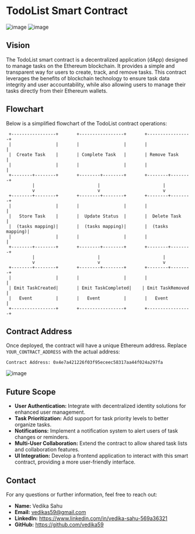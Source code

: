 

# TodoList Smart Contract

![image](https://github.com/user-attachments/assets/25b027e6-eb58-4224-a441-75322482db4b)
![image](https://github.com/user-attachments/assets/54b4a4fe-aac6-4e6e-bcd2-11700e9138bd)


## Vision
The TodoList smart contract is a decentralized application (dApp) designed to manage tasks on the Ethereum blockchain. It provides a simple and transparent way for users to create, track, and remove tasks. This contract leverages the benefits of blockchain technology to ensure task data integrity and user accountability, while also allowing users to manage their tasks directly from their Ethereum wallets.

## Flowchart
Below is a simplified flowchart of the TodoList contract operations:

```
 +-----------------+       +-----------------+       +-----------------+
 |                 |       |                 |       |                 |
 |  Create Task    |       | Complete Task   |       | Remove Task     |
 |                 |       |                 |       |                 |
 +--------+--------+       +--------+--------+       +--------+--------+
          |                        |                        |
          v                        v                        v
 +--------+--------+       +--------+--------+       +--------+--------+
 |                 |       |                 |       |                 |
 |   Store Task    |       |  Update Status  |       |  Delete Task    |
 |  (tasks mapping)|       |  (tasks mapping)|       |  (tasks mapping)|
 |                 |       |                 |       |                 |
 +--------+--------+       +--------+--------+       +--------+--------+
          |                        |                        |
          v                        v                        v
 +--------+--------+       +--------+--------+       +--------+--------+
 |                 |       |                 |       |                 |
 | Emit TaskCreated|       | Emit TaskCompleted|    | Emit TaskRemoved |
 |   Event         |       |   Event         |       |   Event         |
 +-----------------+       +-----------------+       +-----------------+
```

## Contract Address
Once deployed, the contract will have a unique Ethereum address. Replace `YOUR_CONTRACT_ADDRESS` with the actual address:

```
Contract Address: 0x4e7a421226f03f95eceec58317aa44f024a297fa
```
![image](https://github.com/user-attachments/assets/7a2303fd-1eb4-4947-9b07-180626855746)


## Future Scope
- **User Authentication:** Integrate with decentralized identity solutions for enhanced user management.
- **Task Prioritization:** Add support for task priority levels to better organize tasks.
- **Notifications:** Implement a notification system to alert users of task changes or reminders.
- **Multi-User Collaboration:** Extend the contract to allow shared task lists and collaboration features.
- **UI Integration:** Develop a frontend application to interact with this smart contract, providing a more user-friendly interface.

## Contact
For any questions or further information, feel free to reach out:

- **Name:** Vedika Sahu
- **Email:** vedikas59@gmail.com
- **LinkedIn:** https://www.linkedin.com/in/vedika-sahu-569a36321
- **GitHub:** https://github.com/vedika59
